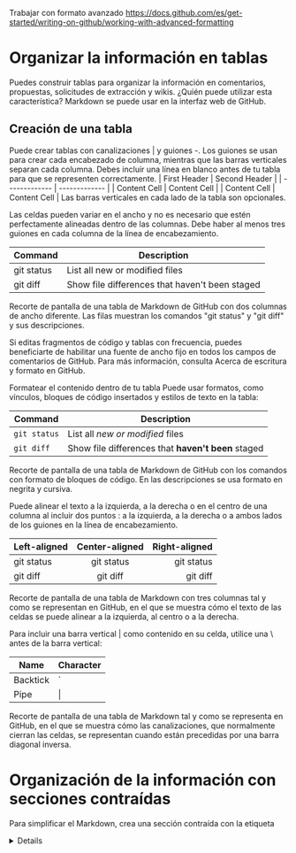 Trabajar con formato avanzado
https://docs.github.com/es/get-started/writing-on-github/working-with-advanced-formatting

# Organizar la información en tablas
Puedes construir tablas para organizar la información en comentarios, propuestas, solicitudes de extracción y wikis.
¿Quién puede utilizar esta característica? Markdown se puede usar en la interfaz web de GitHub.

## Creación de una tabla
Puede crear tablas con canalizaciones | y guiones -. Los guiones se usan para crear cada encabezado de columna, mientras que las barras verticales separan cada columna. Debes incluir una línea en blanco antes de tu tabla para que se representen correctamente.
| First Header  | Second Header |
| ------------- | ------------- |
| Content Cell  | Content Cell  |
| Content Cell  | Content Cell  |
Las barras verticales en cada lado de la tabla son opcionales.

Las celdas pueden variar en el ancho y no es necesario que estén perfectamente alineadas dentro de las columnas. Debe haber al menos tres guiones en cada columna de la línea de encabezamiento.

| Command | Description |
| --- | --- |
| git status | List all new or modified files |
| git diff | Show file differences that haven't been staged |
Recorte de pantalla de una tabla de Markdown de GitHub con dos columnas de ancho diferente. Las filas muestran los comandos "git status" y "git diff" y sus descripciones.

Si editas fragmentos de código y tablas con frecuencia, puedes beneficiarte de habilitar una fuente de ancho fijo en todos los campos de comentarios de GitHub. Para más información, consulta Acerca de escritura y formato en GitHub.

Formatear el contenido dentro de tu tabla
Puede usar formatos, como vínculos, bloques de código insertados y estilos de texto en la tabla:

| Command | Description |
| --- | --- |
| `git status` | List all *new or modified* files |
| `git diff` | Show file differences that **haven't been** staged |
Recorte de pantalla de una tabla de Markdown de GitHub con los comandos con formato de bloques de código. En las descripciones se usa formato en negrita y cursiva.

Puede alinear el texto a la izquierda, a la derecha o en el centro de una columna al incluir dos puntos : a la izquierda, a la derecha o a ambos lados de los guiones en la línea de encabezamiento.

| Left-aligned | Center-aligned | Right-aligned |
| :---         |     :---:      |          ---: |
| git status   | git status     | git status    |
| git diff     | git diff       | git diff      |
Recorte de pantalla de una tabla de Markdown con tres columnas tal y como se representan en GitHub, en el que se muestra cómo el texto de las celdas se puede alinear a la izquierda, al centro o a la derecha.

Para incluir una barra vertical | como contenido en su celda, utilice una \ antes de la barra vertical:

| Name     | Character |
| ---      | ---       |
| Backtick | `         |
| Pipe     | \|        |
Recorte de pantalla de una tabla de Markdown tal y como se representa en GitHub, en el que se muestra cómo las canalizaciones, que normalmente cierran las celdas, se representan cuando están precedidas por una barra diagonal inversa.

# Organización de la información con secciones contraídas
Para simplificar el Markdown, crea una sección contraída con la etiqueta <details>.
Cualquier Markdown dentro del bloque <details> se contraerá hasta que el lector haga clic en  para expandir los detalles.
Opcionalmente, para que la sección se muestre como abierta de manera predeterminada, agregue el atributo open a la etiqueta <details>:
<details open>

# Bloques de código delimitados
Puede crear bloques de código delimitados colocando comillas simples triples ``` antes y después del bloque de código. Te recomendamos dejar una línea en blanco antes y después de los bloques de código para facilitar la lectura del formato sin procesar.
Tip1. Para preservar tu formato en una lista, asegúrate de dejar una sangría de ocho espacios en los bloques de código no delimitados.
##Resaltado de sintaxis
Puedes agregar un identificador opcional de idioma para habilitar el resaltado de la sintaxis en tu bloque de código cercado. El resaltado de sintaxis cambia el color y el estilo del código fuente para facilitar la lectura.

## Escritura de expresiones matemáticas
Usa Markdown para mostrar expresiones matemáticas en GitHub. Para habilitar una comunicación clara de las expresiones matemáticas, GitHub admite expresiones matemáticas con formato LaTeX en Markdown. Para obtener más información, consulta LaTeX/Expresiones matemáticas en Wikibooks.

La funcionalidad de representación de expresiones matemáticas de GitHub usa MathJax, un motor de visualización de código abierto basado en JavaScript. MathJax admite una amplia gama de macros de LaTeX y varias extensiones de accesibilidad útiles. Para obtener más información, consulta la documentación de MathJax y la documentación sobre extensiones de accesibilidad de MathJax.

## Escritura de expresiones insertadas
Hay dos opciones para delimitar una expresión matemática insertada con el texto. Puedes rodear la expresión con símbolos de dólar ($) o iniciar la expresión con $` y terminarla con `$. Esta última sintaxis es útil cuando la expresión que escribes contiene caracteres que se superponen con la sintaxis de Markdown.
## Escritura de expresiones como bloques
Para agregar una expresión matemática como un bloque, empieza una línea nueva y delimita la expresión con dos símbolos de dólar ($$).
Tip. Si estás escribiendo en un archivo .md, deberás usar un formato específico para crear un salto de línea, como finalizar la línea con una barra diagonal inversa, tal y como se muestra en el ejemplo siguiente. Para más información sobre el uso de saltos de línea en Markdown, consulta Sintaxis de escritura y formato básicos.

## Adjuntar archivos
Puedes transmitir información si adjuntas varios tipos de archivo a tus propuestas y solicitudes de incorporación de cambios.
Note: En el caso de los repositorios públicos, se puede acceder a los archivos cargados sin autenticación. En el caso de repositorios privados e internos, solo los usuarios con acceso al repositorio pueden ver los archivos cargados.

Para adjuntar un archivo a una propuesta o una conversación de una solicitud de extracción, arrástralo y suéltalo en el cuadro de comentarios. Como alternativa, puedes hacer clic en  en la barra de formato situada encima del cuadro de comentario para examinar, seleccionar y agregar un archivo desde el equipo.
## El tamaño máximo de archivo es:
10 MB para imágenes y gifs
10 MB para videos que se suban a un repositorio que pertenezca a un usuario u organización en un plan gratuito GitHub
100 MB para videos que se suban a un repositorio que pertenezca a un usuario u organización en un plan de pago GitHub
25MB para el resto de los archivos

## Archivos compatibles:
PNG (.png)
GIF (.gif)
JPEG (.jpg, .jpeg)
SVG (.svg)
Archivos de registro (.log)
Archivos Markdown (.md)
Documentos de Microsoft Word (.docx), PowerPoint (.pptx) y Excel (.xlsx)
Archivos de texto (.txt)
Archivos de revisión (.patch)
PDFs (.pdf)
ZIP (.zip, .gz, .tgz)
Vídeo (.mp4, .mov, .webm) La compatibilidad con códecs de vídeo es específica del explorador y es posible que un vídeo que cargues en un explorador no se pueda ver en otro. Por el momento, recomendamos utilizar H.264 para una mejor compatibilidad